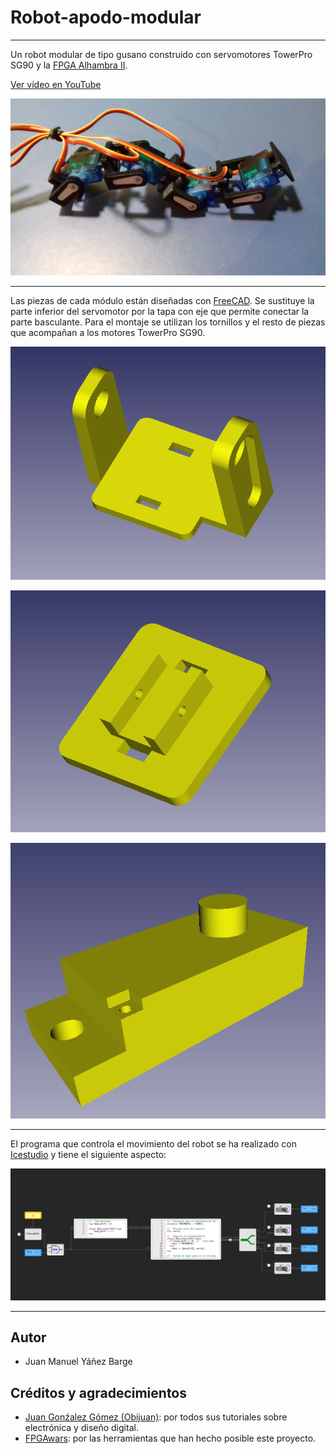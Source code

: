 # Robot-apodo-modular
***
Un robot modular de tipo gusano construido con servomotores TowerPro SG90 y la [FPGA Alhambra II](https://alhambrabits.com/).

[Ver vídeo en YouTube](https://www.youtube.com/watch?v=wSCS9yxx6VE&ab_channel=EstopaVEVO)

![](https://github.com/JuanMYB/Robot-apodo-modular/blob/main/Imagenes/foto_robot.jpg)

***

Las piezas de cada módulo están diseñadas con [FreeCAD](https://www.freecadweb.org/). Se sustituye la parte inferior del servomotor por la tapa con eje que permite conectar la parte basculante. Para el montaje se utilizan los tornillos y el resto de piezas que acompañan a los motores TowerPro SG90.

![](https://github.com/JuanMYB/Robot-apodo-modular/blob/main/Imagenes/basculante_servo.png)

![](https://github.com/JuanMYB/Robot-apodo-modular/blob/main/Imagenes/base_servo.png)

![](https://github.com/JuanMYB/Robot-apodo-modular/blob/main/Imagenes/tapa_servo.png)

***

El programa que controla el movimiento del robot se ha realizado con [Icestudio](https://icestudio.io/) y tiene el siguiente aspecto:

![](https://github.com/JuanMYB/Robot-apodo-modular/blob/main/Imagenes/circuito_icestudio.png)

***

## Autor
* Juan Manuel Yáñez Barge
## Créditos y agradecimientos
* [Juan Gonźalez Gómez (Obijuan)](https://github.com/Obijuan): por todos sus tutoriales sobre electrónica y diseño digital.
* [FPGAwars](http://fpgawars.github.io/): por las herramientas que han hecho posible este proyecto.
